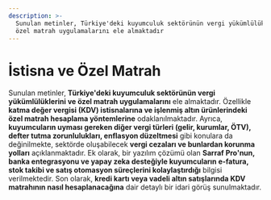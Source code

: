 ```yaml
---
description: >-
  Sunulan metinler, Türkiye'deki kuyumculuk sektörünün vergi yükümlülüklerini ve
  özel matrah uygulamalarını ele almaktadır
---
```


# İstisna ve Özel Matrah

Sunulan metinler, **Türkiye'deki kuyumculuk sektörünün vergi yükümlülüklerini ve özel matrah uygulamalarını** ele almaktadır. Özellikle **katma değer vergisi (KDV) istisnalarına ve işlenmiş altın ürünlerindeki özel matrah hesaplama yöntemlerine** odaklanılmaktadır. Ayrıca, **kuyumcuların uyması gereken diğer vergi türleri (gelir, kurumlar, ÖTV), defter tutma zorunlulukları, enflasyon düzeltmesi** gibi konulara da değinilmekte, sektörde oluşabilecek **vergi cezaları ve bunlardan korunma yolları** açıklanmaktadır. Ek olarak, bir yazılım çözümü olan **Sarraf Pro'nun, banka entegrasyonu ve yapay zeka desteğiyle kuyumcuların e-fatura, stok takibi ve satış otomasyon süreçlerini kolaylaştırdığı** bilgisi verilmektedir. Son olarak, **kredi kartı veya vadeli altın satışlarında KDV matrahının nasıl hesaplanacağına** dair detaylı bir idari görüş sunulmaktadır.
